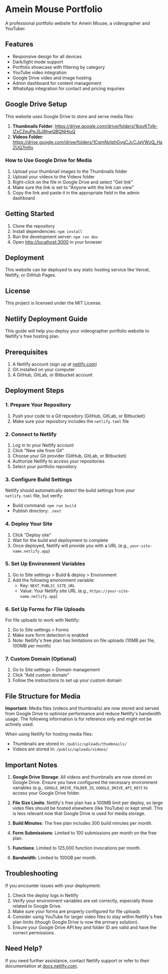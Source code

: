 # Amein Mouse Portfolio

A professional portfolio website for Amein Mouse, a videographer and YouTuber.

## Features

- Responsive design for all devices
- Dark/light mode support
- Portfolio showcase with filtering by category
- YouTube video integration
- Google Drive video and image hosting
- Admin dashboard for content management
- WhatsApp integration for contact and pricing inquiries

## Google Drive Setup

This website uses Google Drive to store and serve media files:

1. **Thumbnails Folder**: https://drive.google.com/drive/folders/1bsyKTxlk-IZxCZeuPeJSJ8hwQBQNHIuQ
2. **Videos Folder**: https://drive.google.com/drive/folders/1CgmNzIphGygCJcCJqVWzQ_HaZUQ7mfjv

### How to Use Google Drive for Media

1. Upload your thumbnail images to the Thumbnails folder
2. Upload your videos to the Videos folder
3. Right-click on the file in Google Drive and select "Get link"
4. Make sure the link is set to "Anyone with the link can view"
5. Copy the link and paste it in the appropriate field in the admin dashboard

## Getting Started

1. Clone the repository
2. Install dependencies: `npm install`
3. Run the development server: `npm run dev`
4. Open [http://localhost:3000](http://localhost:3000) in your browser

## Deployment

This website can be deployed to any static hosting service like Vercel, Netlify, or GitHub Pages.

## License

This project is licensed under the MIT License.

## Netlify Deployment Guide

This guide will help you deploy your videographer portfolio website to Netlify's free hosting plan.

## Prerequisites

1. A Netlify account (sign up at [netlify.com](https://netlify.com))
2. Git installed on your computer
3. A GitHub, GitLab, or Bitbucket account

## Deployment Steps

### 1. Prepare Your Repository

1. Push your code to a Git repository (GitHub, GitLab, or Bitbucket)
2. Make sure your repository includes the `netlify.toml` file

### 2. Connect to Netlify

1. Log in to your Netlify account
2. Click "New site from Git"
3. Choose your Git provider (GitHub, GitLab, or Bitbucket)
4. Authorize Netlify to access your repositories
5. Select your portfolio repository

### 3. Configure Build Settings

Netlify should automatically detect the build settings from your `netlify.toml` file, but verify:

- Build command: `npm run build`
- Publish directory: `.next`

### 4. Deploy Your Site

1. Click "Deploy site"
2. Wait for the build and deployment to complete
3. Once deployed, Netlify will provide you with a URL (e.g., `your-site-name.netlify.app`)

### 5. Set Up Environment Variables

1. Go to Site settings > Build & deploy > Environment
2. Add the following environment variable:
   - Key: `NEXT_PUBLIC_SITE_URL`
   - Value: Your Netlify site URL (e.g., `https://your-site-name.netlify.app`)

### 6. Set Up Forms for File Uploads

For file uploads to work with Netlify:

1. Go to Site settings > Forms
2. Make sure form detection is enabled
3. Note: Netlify's free plan has limitations on file uploads (10MB per file, 100MB per month)

### 7. Custom Domain (Optional)

1. Go to Site settings > Domain management
2. Click "Add custom domain"
3. Follow the instructions to set up your custom domain

## File Structure for Media

**Important:** Media files (videos and thumbnails) are now stored and served from Google Drive to optimize performance and reduce Netlify's bandwidth usage. The following information is for reference only and might not be actively used.

When using Netlify for hosting media files:

- Thumbnails are stored in: `/public/uploads/thumbnails/`
- Videos are stored in: `/public/uploads/videos/`

## Important Notes

1. **Google Drive Storage**: All videos and thumbnails are now stored on Google Drive. Ensure you have configured the necessary environment variables (e.g., `GOOGLE_DRIVE_FOLDER_ID`, `GOOGLE_DRIVE_API_KEY`) to access your Google Drive folder.

2. **File Size Limits**: Netlify's free plan has a 100MB limit per deploy, so large video files should be hosted elsewhere (like YouTube) or kept small. This is less relevant now that Google Drive is used for media storage.

3. **Build Minutes**: The free plan includes 300 build minutes per month.

4. **Form Submissions**: Limited to 100 submissions per month on the free plan.

5. **Functions**: Limited to 125,000 function invocations per month.

6. **Bandwidth**: Limited to 100GB per month.

## Troubleshooting

If you encounter issues with your deployment:

1. Check the deploy logs in Netlify
2. Verify your environment variables are set correctly, especially those related to Google Drive.
3. Make sure your forms are properly configured for file uploads
4. Consider using YouTube for larger video files to stay within Netlify's free plan limits (though Google Drive is now the primary solution).
5. Ensure your Google Drive API key and folder ID are valid and have the correct permissions.

## Need Help?

If you need further assistance, contact Netlify support or refer to their documentation at [docs.netlify.com](https://docs.netlify.com).

